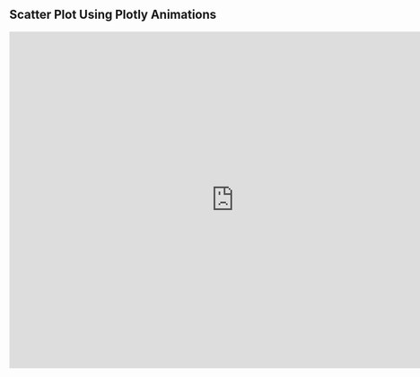 

## Scatter Plot Using Plotly Animations


<iframe id="igraph" scrolling="no" style="border:none;" seamless="seamless" src="https://reshamas.github.io/assets/images/covid/1_anim_scatter_covid.html" width="800" height="600">
</iframe>
